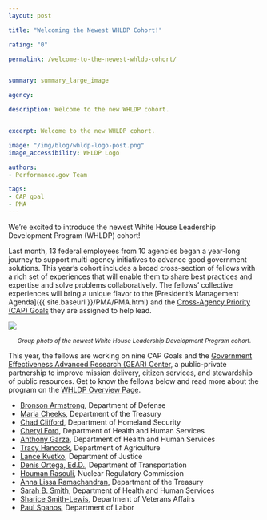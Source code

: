 ```yaml
---
layout: post

title: "Welcoming the Newest WHLDP Cohort!"

rating: "0"

permalink: /welcome-to-the-newest-whldp-cohort/


summary: summary_large_image

agency:

description: Welcome to the new WHLDP cohort.


excerpt: Welcome to the new WHLDP cohort.

image: "/img/blog/whldp-logo-post.png"
image_accessibility: WHLDP Logo

authors:
- Performance.gov Team

tags:
- CAP goal
- PMA
---
```

We’re excited to introduce the newest White House Leadership Development Program (WHLDP) cohort!

Last month, 13 federal employees from 10 agencies began a year-long journey to support multi-agency initiatives to advance good government solutions. This year’s cohort includes a broad cross-section of fellows with a rich set of experiences that will enable them to share best practices and expertise and solve problems collaboratively.
The fellows’ collective experiences will bring a unique flavor to the [President’s Management Agenda]({{ site.baseurl }}/PMA/PMA.html) and the [Cross-Agency Priority (CAP) Goals](https://www.performance.gov/CAP/overview/) they are assigned to help lead.

  <a href="{{ site.baseurl }}/img/blog/whldp_cohort_photo.jpg"><img src="{{ site.baseurl }}/img/blog/whldp_cohort_photo.jpg"></a>
  <center><i style="font-size: 12px;">Group photo of the newest  White House Leadership Development Program cohort.</i></center>

This year, the fellows are working on nine CAP Goals and the [Government Effectiveness Advanced Research (GEAR) Center](https://www.performance.gov/GEARcenter/index.html), a public-private partnership to improve mission delivery, citizen services, and stewardship of public resources. Get to know the fellows below and read more about the program on the [WHLDP Overview Page](https://www.pic.gov/whldp/).
- [Bronson Armstrong](https://www.pic.gov/whldp/robert-armstrong/), Department of Defense
- [Maria Cheeks](https://www.pic.gov/whldp/maria-cheeks/), Department of the Treasury
- [Chad Clifford](https://www.pic.gov/whldp/chad-clifford/), Department of Homeland Security
- [Cheryl Ford](https://www.pic.gov/whldp/cheryl-ford/), Department of Health and Human Services
- [Anthony Garza](https://www.pic.gov/whldp/anthony-garza/), Department of Health and Human Services
- [Tracy Hancock](https://www.pic.gov/whldp/tracy-hancock/), Department of Agriculture
- [Lance Kvetko](https://www.pic.gov/whldp/lance-kvetko/), Department of Justice
- [Denis Ortega, Ed.D.](https://www.pic.gov/whldp/dennis-ortega/), Department of Transportation
- [Houman Rasouli](https://www.pic.gov/whldp/houman-rasouli/), Nuclear Regulatory Commission
- [Anna Lissa Ramachandran](https://www.pic.gov/whldp/anna-lissa-amachandran/), Department of the Treasury
- [Sarah B. Smith](https://www.pic.gov/whldp/sarah-smith/), Department of Health and Human Services
- [Sharice Smith-Lewis](https://www.pic.gov/whldp/sharice-lewis/), Department of Veterans Affairs
- [Paul Spanos](https://www.pic.gov/whldp/paul-spanos/), Department of Labor
